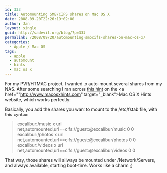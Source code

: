 ```yaml
---
id: 333
title: Automounting SMB/CIFS shares on Mac OS X
date: 2008-09-20T22:26:19+02:00
author: Jan
layout: single
guid: http://sadevil.org/blog/?p=333
permalink: /2008/09/20/automounting-smbcifs-shares-on-mac-os-x/
categories:
  - Apple / Mac OS
tags:
  - apple
  - automount
  - hints
  - mac os x
---
```

For my PVR/HTMAC project, I wanted to auto-mount several shares from my NAS. After some searching I ran across <a href="http://www.macosxhints.com/article.php?story=20071028194033157" target="_blank">this hint</a> on the <a href=""http://www.macosxhints.com" target="_blank">Mac OS X Hints</a> website, which works perfectly:

Basically, you add the shares you want to mount to the /etc/fstab file, with this syntax:

> excalibur:/music x url net,automounted,url==cifs://guest:@excalibur/music 0 0  
> excalibur:/photos x url net,automounted,url==cifs://guest:@excalibur/photos 0 0  
> excalibur:/videos x url net,automounted,url==cifs://guest:@excalibur/videos 0 0 

That way, those shares will allways be mounted under /Network/Servers, and always available, starting boot-time. Works like a charm ;)